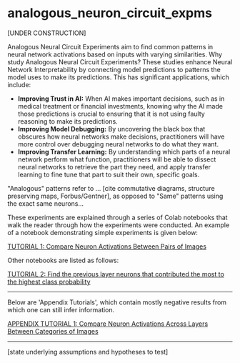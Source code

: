 # analogous_neuron_circuit_expms

[UNDER CONSTRUCTION]

Analogous Neural Circuit Experiments aim to find common patterns in neural network activations based on inputs with varying similarities. Why study Analogous Neural Circuit Experiments? These studies enhance Neural Network Interpretability by connecting model predictions to patterns the model uses to make its predictions. This has significant applications, which include:
<ul>
<li><b>Improving Trust in AI:</b> When AI makes important decisions, such as in medical treatment or financial investments, knowing why the AI made those predictions is crucial to ensuring that it is not using faulty reasoning to make its predictions. </li>
<li><b>Improving Model Debugging:</b> By uncovering the black box that obscures how neural networks make decisions, practitioners will have more control over debugging neural networks to do what they want. </li>
<li><b>Improving Transfer Learning:</b> By understanding which parts of a neural network perform what function, practitioners will be able to dissect neural networks to retrieve the part they need, and apply transfer learning to fine tune that part to suit their own, specific goals.</li>
</ul>

"Analogous" patterns refer to ... [cite commutative diagrams, structure preserving maps, Forbus/Gentner], as opposed to "Same" patterns using the exact same neurons...

These experiments are explained through a series of Colab notebooks that walk the reader through how the experiments were conducted. An example of a notebook demonstrating simple experiments is given below:

<a href="https://colab.research.google.com/drive/12hQolN9TLXsakkG96nYUgU30_6YL74bf#scrollTo=IAJjuRTDBnOr">TUTORIAL 1: Compare Neuron Activations Between Pairs of Images</a>

Other notebooks are listed as follows:

<a href="https://colab.research.google.com/drive/15dQyu5t3fkFBfsp5sKe0KdPiNI6G28Rm">TUTORIAL 2: Find the previous layer neurons that contributed the most to the highest class probability</a>

---

Below are 'Appendix Tutorials', which contain mostly negative results from which one can still infer information.

<a href="https://colab.research.google.com/drive/1Jcv2-E8YOt5d9F88Tx1CXIuQqZJxkqqx">APPENDIX TUTORIAL 1: Compare Neuron Activations Across Layers Between Categories of Images</a>


---

[state underlying assumptions and hypotheses to test]
